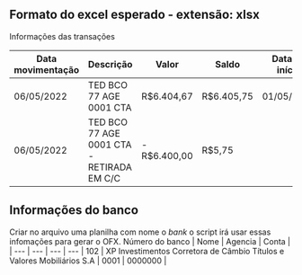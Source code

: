 
## Formato do excel esperado - extensão: xlsx

Informações das transações

Data movimentação | Descrição | Valor | Saldo | Data de início | Data final |
| --- | --- | --- | --- | --- | --- |
06/05/2022 | TED BCO 77 AGE 0001 CTA | R$6.404,67 | R$6.405,75 | 01/05/2022 | 31/05/2022 |
06/05/2022 | TED BCO 77 AGE 0001 CTA - RETIRADA EM C/C | -R$6.400,00 | R$5,75 | | |

## Informações do banco

Criar no arquivo uma planilha com nome o *bank* o script irá usar essas infomações para gerar o OFX.
Número do banco | Nome | Agencia | Conta |
| --- | --- | --- | --- |
102 | XP Investimentos Corretora de Câmbio Títulos e Valores Mobiliários S.A | 0001 | 0000000 |